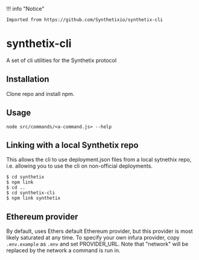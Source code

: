 !!! info "Notice"

    Imported from https://github.com/Synthetixio/synthetix-cli

# synthetix-cli

A set of cli utilities for the Synthetix protocol

## Installation

Clone repo and install npm.

## Usage

`node src/commands/<a-command.js> --help`

## Linking with a local Synthetix repo

This allows the cli to use deployment.json files from a local sytnethix repo, i.e. allowing you to use the cli on non-official deployments.

```
$ cd synthetix
$ npm link
$ cd ..
$ cd synthetix-cli
$ npm link synthetix
```

## Ethereum provider

By default, uses Ethers default Ethereum provider, but this provider is most likely saturated at any time. To specify your own infura provider, copy `.env.example` as `.env` and set PROVIDER_URL. Note that "network" will be replaced by the network a command is run in.
